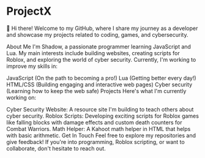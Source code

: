# ProjectX

👋 Hi there!
Welcome to my GitHub, where I share my journey as a developer and showcase my projects related to coding, games, and cybersecurity.

About Me
I'm Shadow, a passionate programmer learning JavaScript and Lua. My main interests include building websites, creating scripts for Roblox, and exploring the world of cyber security. Currently, I'm working to improve my skills in:

JavaScript (On the path to becoming a pro!)
Lua (Getting better every day!)
HTML/CSS (Building engaging and interactive web pages)
Cyber security (Learning how to keep the web safe)
Projects
Here's what I'm currently working on:

Cyber Security Website: A resource site I'm building to teach others about cyber security.
Roblox Scripts: Developing exciting scripts for Roblox games like falling blocks with damage effects and custom death counters for Combat Warriors.
Math Helper: A Kahoot math helper in HTML that helps with basic arithmetic.
Get In Touch
Feel free to explore my repositories and give feedback! If you're into programming, Roblox scripting, or want to collaborate, don't hesitate to reach out.
